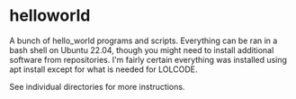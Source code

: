 # helloworld
A bunch of hello_world programs and scripts. Everything can be ran in a bash shell on Ubuntu 22.04, though you might need to install additional software from repositories. I'm fairly certain everything was installed using apt install except for what is needed for LOLCODE.

See individual directories for more instructions.
